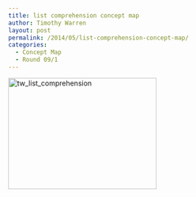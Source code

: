 ```yaml
---
title: list comprehension concept map
author: Timothy Warren
layout: post
permalink: /2014/05/list-comprehension-concept-map/
categories:
  - Concept Map
  - Round 09/1
---
```

[<img class="alignnone size-medium wp-image-6907" alt="tw_list_comprehension" src="http://teaching.software-carpentry.org/wp-content/uploads/2014/05/tw_list_comprehension-300x225.jpg" width="300" height="225" />][1]

 [1]: http://teaching.software-carpentry.org/wp-content/uploads/2014/05/tw_list_comprehension.jpg